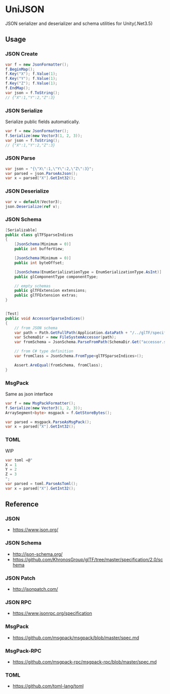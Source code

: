 # UniJSON
JSON serializer and deserializer and schema utilities for Unity(.Net3.5)

## Usage

### JSON Create

```cs
var f = new JsonFormatter();
f.BeginMap();
f.Key("X"); f.Value(1);
f.Key("Y"); f.Value(1);
f.Key("Z"); f.Value(1);
f.EndMap();
var json = f.ToString();
// {"X":1,"Y":2,"Z":3}
```

### JSON Serialize

Serialize public fields automatically.

```cs
var f = new JsonFormatter();
f.Serialize(new Vector3(1, 2, 3));
var json = f.ToString();
// {"X":1,"Y":2,"Z":3}
```

### JSON Parse

```cs
var json = "{\"X\":1,\"Y\":2,\"Z\":3}";
var parsed = json.ParseAsJson();
var x = parsed["X"].GetInt32();
```

### JSON Deserialize

```cs
var v = default(Vector3);
json.Deserialize(ref v);
```

### JSON Schema

```cs
[Serializable]
public class glTFSparseIndices
{
    [JsonSchema(Minimum = 0)]
    public int bufferView;

    [JsonSchema(Minimum = 0)]
    public int byteOffset;

    [JsonSchema(EnumSerializationType = EnumSerializationType.AsInt)]
    public glComponentType componentType;

    // empty schemas
    public glTFExtension extensions;
    public glTFExtension extras;
}


[Test]
public void AccessorSparseIndices()
{
    // from JSON schema
    var path = Path.GetFullPath(Application.dataPath + "/../glTF/specification/2.0/schema");
    var SchemaDir = new FileSystemAccessor(path);
    var fromSchema = JsonSchema.ParseFromPath(SchemaDir.Get("accessor.sparse.indices.schema.json"));

    // from C# type definition
    var fromClass = JsonSchema.FromType<glTFSparseIndices>();

    Assert.AreEqual(fromSchema, fromClass);
}
```

### MsgPack

Same as json interface

```cs
var f = new MsgPackFormatter();
f.Serialize(new Vector3(1, 2, 3));
ArraySegment<byte> msgpack = f.GetStoreBytes();

var parsed = msgpack.ParseAsMsgPack();
var x = parsed["X"].GetInt32();
```

### TOML

WIP

```cs
var toml =@"
X = 1
Y = 2
Z = 3
";
var parsed = toml.ParseAsToml();
var x = parsed["X"].GetInt32();
```

## Reference
### JSON

* https://www.json.org/

### JSON Schema

* http://json-schema.org/
* https://github.com/KhronosGroup/glTF/tree/master/specification/2.0/schema

### JSON Patch

* http://jsonpatch.com/

### JSON RPC

* https://www.jsonrpc.org/specification


### MsgPack

* https://github.com/msgpack/msgpack/blob/master/spec.md

### MsgPack-RPC

* https://github.com/msgpack-rpc/msgpack-rpc/blob/master/spec.md

### TOML

* https://github.com/toml-lang/toml
 
